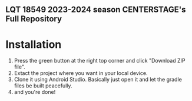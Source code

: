 ## LQT 18549 2023-2024 season CENTERSTAGE's Full Repository

# Installation
1. Press the green button at the right top corner and click "Download ZIP file".
2. Extact the project where you want in your local device.
3. Clone it using Android Studio. Basically just open it and let the gradle files be built peacefully.
4. and you're done! 
